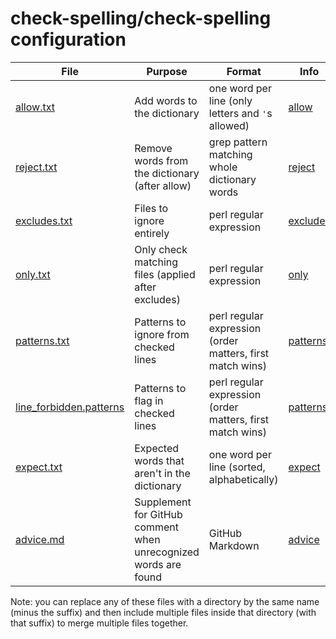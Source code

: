 # check-spelling/check-spelling configuration

File | Purpose | Format | Info
-|-|-|-
[allow.txt](allow.txt) | Add words to the dictionary | one word per line (only letters and `'`s allowed) | [allow](https://docs.check-spelling.dev/Configuration-Files#allow)
[reject.txt](reject.txt) | Remove words from the dictionary (after allow) | grep pattern matching whole dictionary words | [reject](https://docs.check-spelling.dev/Configuration-Examples:-reject)
[excludes.txt](excludes.txt) | Files to ignore entirely | perl regular expression | [excludes](https://docs.check-spelling.dev/Configuration-Examples:-excludes)
[only.txt](only.txt) | Only check matching files (applied after excludes) | perl regular expression | [only](https://docs.check-spelling.dev/Configuration-Examples:-only)
[patterns.txt](patterns.txt) | Patterns to ignore from checked lines | perl regular expression (order matters, first match wins) | [patterns](https://docs.check-spelling.dev/Configuration-Examples:-patterns)
[line_forbidden.patterns](line_forbidden.patterns) | Patterns to flag in checked lines | perl regular expression (order matters, first match wins) | [patterns](https://docs.check-spelling.dev/Configuration-Examples:-patterns)
[expect.txt](expect.txt) | Expected words that aren't in the dictionary | one word per line (sorted, alphabetically) | [expect](https://docs.check-spelling.dev/Configuration-Files#expect)
[advice.md](advice.md) | Supplement for GitHub comment when unrecognized words are found | GitHub Markdown | [advice](https://docs.check-spelling.dev/Configuration-Examples:-advice)

Note: you can replace any of these files with a directory by the same name (minus the suffix)
and then include multiple files inside that directory (with that suffix) to merge multiple files together.
